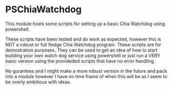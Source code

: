 # PSChiaWatchdog
This module hosts some scripts for setting up a basic Chia Watchdog using powershell.

These scripts have been tested and do work as expected, however this is NOT a robust or full fledge Chia Watchdog program. These scripts are for demostration purposes. They can be used to get an idea of how to start building your own watch dog service using powershell or just run a VERY basic version using the provideded scripts that have no error handling.

No gurantees and I might make a more robust version in the future and pack into a module however I have no time frame of when this will be as I seem to be overly ambitious with ideas.

